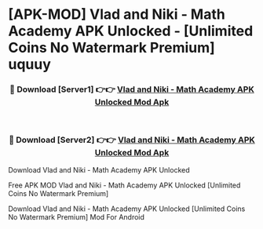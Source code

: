# [APK-MOD] Vlad and Niki - Math Academy APK Unlocked - [Unlimited Coins No Watermark Premium] uquuy



<div align="center">
<h3>🔴 Download [Server1] 👉👉 <a href="https://momento.my/?title=Vlad_and_Niki_-_Math_Academy_APK_Unlocked">Vlad and Niki - Math Academy APK Unlocked Mod Apk</a></h3><br>

<h3>🔴 Download [Server2] 👉👉 <a href="https://momento.my/?title=Vlad_and_Niki_-_Math_Academy_APK_Unlocked">Vlad and Niki - Math Academy APK Unlocked Mod Apk</a></h3>
</div>



Download Vlad and Niki - Math Academy APK Unlocked 

Free APK MOD Vlad and Niki - Math Academy APK Unlocked [Unlimited Coins No Watermark Premium]

Download Vlad and Niki - Math Academy APK Unlocked [Unlimited Coins No Watermark Premium] Mod For Android
